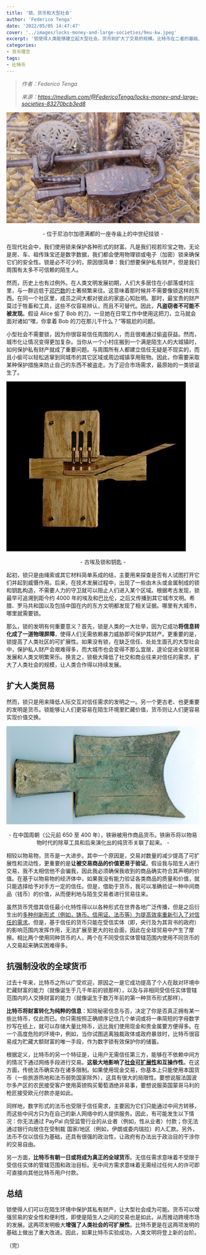 ```yaml
---
title: '锁、货币和大型社会'
author: 'Federico Tenga'
date: '2022/05/05 14:47:47'
cover: '../images/locks-money-and-large-societies/9eu-kw.jpeg'
excerpt: '锁使得人类能够建立起大型社会，货币则扩大了交易的规模。比特币在二者的基础上做出改进，极大推动了人类文明的进步。'
categories:
- 货币理念
tags:
- 比特币
---
```



> *作者：Federico Tenga*
> 
> *来源：<https://medium.com/@FedericoTenga/locks-money-and-large-societies-83270bcb3ed8>*



![img](../images/locks-money-and-large-societies/9eu-kw.jpeg)

<p style="text-align:center">- 位于尼泊尔加德满都的一座寺庙上的中世纪挂锁 -</p>


在现代社会中，我们使用锁来保护各种形式的财富。凡是我们视若珍宝之物，无论是房、车、祖传珠宝还是数字数据，我们都会使用物理锁或电子（加密）锁来确保它们的安全性。锁是必不可少的，原因很简单：我们想要保护私有财产，但是我们周围有太多不可信赖的陌生人。

然而，历史上也有过例外。在人类文明发展初期，人们大多居住在小部落或村庄里，与一群远低于[邓巴数](https://en.wikipedia.org/wiki/Dunbar's_number)的土著频繁来往。这意味着那时候并不需要像锁这样的东西。在同一个社区里，成员之间大都对彼此的家底心知肚明。那时，最宝贵的财产莫过于牲畜和工具，这些不仅容易辨认，而且不可替代。因此，**凡盗窃者不可能不被发现**。假设 Alice 偷了 Bob 的刀，一旦她在日常工作中使用这把刀，立马就会面对诸如“嘿，你拿着 Bob 的刀在那儿干什么？”等尴尬的问题。

小型社会不需要锁，因为你很容易信任周围的人，而且很难通过偷盗获益。然而，城市化让情况变得更加复杂。当你从一个小村庄搬到一个满是陌生人的大城镇时，如何保护私有财产就成了重要问题。与周围所有人都建立信任无疑是不现实的，而且小偷可以轻松逃窜到同城市的其它区域或周边城镇享用赃物。因此，你需要采取某种保护措施来防止自己的东西不被盗走。为了迎合市场需求，最原始的一类锁诞生了。

![img](../images/locks-money-and-large-societies/aL9N6w.jpeg)

<p style="text-align:center">- 古埃及锁和钥匙 -</p>


起初，锁只是由绳索或其它材料简单系成的结，主要用来探查是否有人试图打开它们并起到威慑作用。后来，在技术发展过程中，出现了一些由木头或金属制成的锁和钥匙构造，不需要人力的守卫就可以阻止人们进入某个区域。根据考古发现，锁最早可追溯到距今约 4000 年的埃及和巴比伦，之后又传播到其它城市文明。希腊、罗马共和国以及包括中国在内的东方文明都发现了相关证据。哪里有大城市，哪里就需要锁。

那么，锁的发明有何重要意义？首先，锁是人类的一大壮举，因为它成功**将信息转化成了一道物理屏障**，使得人们无需依赖暴力威胁即可保护其财产。更重要的是，锁提高了人类社区的可扩展性。如果没有锁，在缺乏信任、处处生面孔的大型社会中，保护私人财产会艰难得多，而大城市也会变得不那么宜居，遑论促进全球贸易发展和人类文明繁荣乐。换言之，锁极大降低了社交和商业往来对信任的需求，扩大了人类社会的规模，让人类合作得以持续发展。

## 扩大人类贸易

然而，锁只是用来降低人际交互对信任需求的发明之一。另一个更古老、也更重要的发明是货币。锁能够让人们更容易在陌生环境里贮藏价值，货币则让人们更容易实现价值交换。

![img](../images/locks-money-and-large-societies/hDs1dw.jpeg)

<p style="text-align:center">- 在中国周朝（公元前 650 至 400 年），铁锹被用作商品货币。铁锹币将以物易物时代的除草工具和后来演化出的纯货币关联了起来。 -</p>


相较以物易物，货币是一大进步。其中一个原因是，交易对数量的减少提高了可扩展性和流动性，更重要的是**让被交易商品的价值更易于验证**。假设我与陌生人进行交易，我不太相信他不会骗我，因此我必须确保我收到的商品确实符合其声明的价值。在基于以物易物的经济体中，如果我没有能力验证各类商品的质量和价值，就只能选择给予对手方一定的信任。但是，借助于货币，我可以准确验证一种中间商品（钱币）的价值，从而便利地与陌生交易者进行贸易往来。

虽然货币凭借其信任最小化特性得以以各种形式在世界各地广泛传播，但是之后衍生出的[多种创新形式（例如，铸币、信用证、法币等）为提高效率重新引入了对信任的需求](https://medium.com/@FedericoTenga/bitcoin-and-the-return-of-trustless-money-dc582d8b45c8)。但是，基于信任的货币只能在受信实体（即，央行及为其背书的政府）的影响范围内发挥作用，无法扩展至更大的社会面，因此在全球贸易中产生了摩擦。相比两个使用同种货币的人，两个在不同受信实体管辖范围内使用不同货币的人交易起来确实困难得多。

## 抗强制没收的全球货币

过去十年来，比特币之所以广受欢迎，原因之一是它成功提高了个人在敌对环境中贮藏财富的能力（就像诞生于几千年前的锁那样），以及与非相同受信任实体管辖范围内的人交换财富的能力（就像诞生于数万年前的第一种货币形式那样）。

**比特币将财富转化为纯粹的信息**：知晓秘密信息与否，决定了你是否真正拥有某一些比特币，仅此而已。你只需按照正确顺序记住几个单词或将一串简短的字母数字抄写在纸上，就可以存储大量比特币，远比我们使用现金和贵金属要方便得多。在一个高度危险的环境中，例如，当你试图逃离独裁政体或政府暴敛时，比特币很容易成为贮藏大额财富的唯一手段，作为数字锁有效保护你的储蓄。

根据定义，比特币的另一个特征是，让用户无需信任第三方，能够在不依赖中间方的情况下通过网络手段进行交易。**这极大地影响了**[**社会可扩展性**](https://unenumerated.blogspot.com/2017/02/money-blockchains-and-social-scalability.html)**和互操作性**。在这方面，传统法币确实存在诸多限制。如果使用现金交易，你基本上只能使用本国货币（一些旅游热地和法币弱势国家除外），这具有很大的局限性。要想说服法国波尔多产区的农民接受客户使用英镑购买葡萄酒绝非易事，要想说服英国蒙哥马利的枪匠接受欧元付款亦是如此。

同样地，数字形式的法币也受限于信任需求，主要因为它们只能通过中间方转移，而这些中间方只为在自己的新人网络中的人提供服务。因此，有可能发生以下情况：你无法通过 PayPal 向受监管行业的从业者（例如，性从业者）付款；你无法通过银行向居住在受制裁 国家/地区（例如，伊朗或委内瑞拉）的人汇款。另外，法币不仅以信任为基础，还具有很强的政治性，让政府有办法出于政治目的干涉你的交易自由。

另一方面，**比特币有朝一日或将成为真正的全球货币**。无信任需求意味着不受限于受信任实体的管辖范围和政治目标。无中间方需求意味着无需经过任何人的许可即可直接向其他比特币用户付款。

## 总结

锁使得人们可以在陌生环境中保护其私有财产，让大型社会成为可能。货币可以增强贸易的安全性和便利性，即使是陌生人之间的交易也是如此，从而推动跨境市场的发展。这两项发明极大**增强了人类社会的可扩展性**。比特币更是在这两项发明的基础上做出了重大改进。因此，如果比特币实验成功，人类文明将登上新的台阶。

（完）